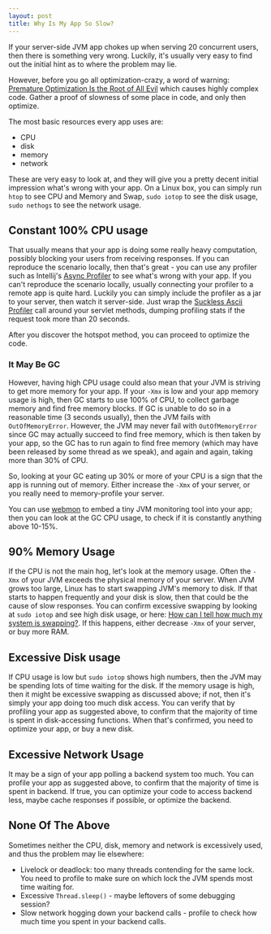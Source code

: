 ```yaml
---
layout: post
title: Why Is My App So Slow?
---
```


If your server-side JVM app chokes up when serving 20 concurrent users, then there is something
very wrong. Luckily, it's usually very easy to find out the initial hint as to
where the problem may lie.

However, before you go all optimization-crazy, a word of warning: [Premature Optimization Is the Root of All Evil](https://stackify.com/premature-optimization-evil/)
which causes highly complex code. Gather a proof of slowness of some place in code, and only then optimize.

The most basic resources every app uses are:
* CPU
* disk
* memory
* network

These are very easy to look at, and they will give you a pretty decent initial impression what's wrong with your app. On a Linux box,
you can simply run `htop` to see CPU and Memory and Swap, `sudo iotop` to see the disk usage,
`sudo nethogs` to see the network usage.

## Constant 100% CPU usage

That usually means that your app is doing some really heavy computation, possibly blocking
your users from receiving responses. If you can reproduce the scenario locally,
then that's great - you can use any profiler such as Intellij's [Async Profiler](https://blog.jetbrains.com/idea/2018/09/intellij-idea-2018-3-eap-git-submodules-jvm-profiler-macos-and-linux-and-more/)
to see what's wrong with your app. If you can't reproduce the scenario locally,
usually connecting your profiler to a remote app is quite hard. Luckily you can
simply include the profiler as a jar to your server, then watch it server-side.
Just wrap the [Suckless Ascii Profiler](https://github.com/mvysny/suckless-ascii-profiler) call around
your servlet methods, dumping profiling stats if the request took more than 20 seconds.

After you discover the hotspot method, you can proceed to optimize the code.

### It May Be GC

However, having high CPU usage could also mean that your JVM is striving to get more memory for your app.
If your `-Xmx` is low and your app memory usage is high, then GC starts to use 100%
of CPU, to collect garbage memory and find free memory blocks. If GC is unable to
do so in a reasonable time (3 seconds usually), then the JVM fails with `OutOfMemoryError`.
However, the JVM may never fail with `OutOfMemoryError` since GC may actually succeed
to find free memory, which is then taken by your app, so the GC has to run
again to find free memory (which may have been released by some thread as we speak),
and again and again, taking more than 30% of CPU.

So, looking at your GC eating up 30% or more of your CPU is a sign that the
app is running out of memory. Either increase the `-Xmx` of your server,
or you really need to memory-profile your server.

You can use [webmon](https://github.com/mvysny/webmon) to embed a tiny JVM monitoring
tool into your app; then you can look at the GC CPU usage, to check if it is constantly anything
above 10-15%.

## 90% Memory Usage

If the CPU is not the main hog, let's look at the memory usage. Often the `-Xmx`
of your JVM exceeds the physical memory of your server. When JVM grows too large,
Linux has to start swapping JVM's memory to disk. If that starts to happen frequently and your disk
is slow, then that could be the cause of slow responses. You can confirm excessive swapping by
looking at `sudo iotop` and see high disk usage, or here:
[How can I tell how much my system is swapping?](https://unix.stackexchange.com/questions/103911/how-can-i-tell-how-much-my-system-is-swapping).
If this happens, either decrease `-Xmx` of your server, or buy more RAM.

## Excessive Disk usage

If CPU usage is low but `sudo iotop` shows high numbers, then the JVM may be
spending lots of time waiting for the disk. If the memory usage is high, then
it might be excessive swapping as discussed above; if not, then it's simply
your app doing too much disk access. You can verify that by profiling your app as suggested
above, to confirm that the majority of time is spent in disk-accessing functions.
When that's confirmed, you need to optimize your app, or buy a new disk.

## Excessive Network Usage

It may be a sign of your app polling a backend system too much. You can profile your
app as suggested above, to confirm that the majority of time is spent in backend.
If true, you can optimize your code to access backend less, maybe cache responses if possible,
or optimize the backend.

## None Of The Above

Sometimes neither the CPU, disk, memory and network is excessively used,
and thus the problem may lie elsewhere:

* Livelock or deadlock: too many threads contending for the same lock. You need to profile
  to make sure on which lock the JVM spends most time waiting for.
* Excessive `Thread.sleep()` - maybe leftovers of some debugging session?
* Slow network hogging down your backend calls - profile to check how much time you
  spent in your backend calls.
